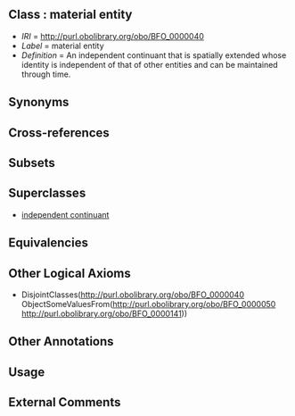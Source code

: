
## Class : material entity

 * *IRI* = http://purl.obolibrary.org/obo/BFO_0000040
 * *Label* = material entity
 * *Definition* = An independent continuant that is spatially extended whose identity is independent of that of other entities and can be maintained through time.

## Synonyms


## Cross-references


## Subsets


## Superclasses

 * [independent continuant](../../BFO/04/BFO_0000004.md)

## Equivalencies


## Other Logical Axioms

 * DisjointClasses(<http://purl.obolibrary.org/obo/BFO_0000040> ObjectSomeValuesFrom(<http://purl.obolibrary.org/obo/BFO_0000050> <http://purl.obolibrary.org/obo/BFO_0000141>))

## Other Annotations


## Usage


## External Comments

